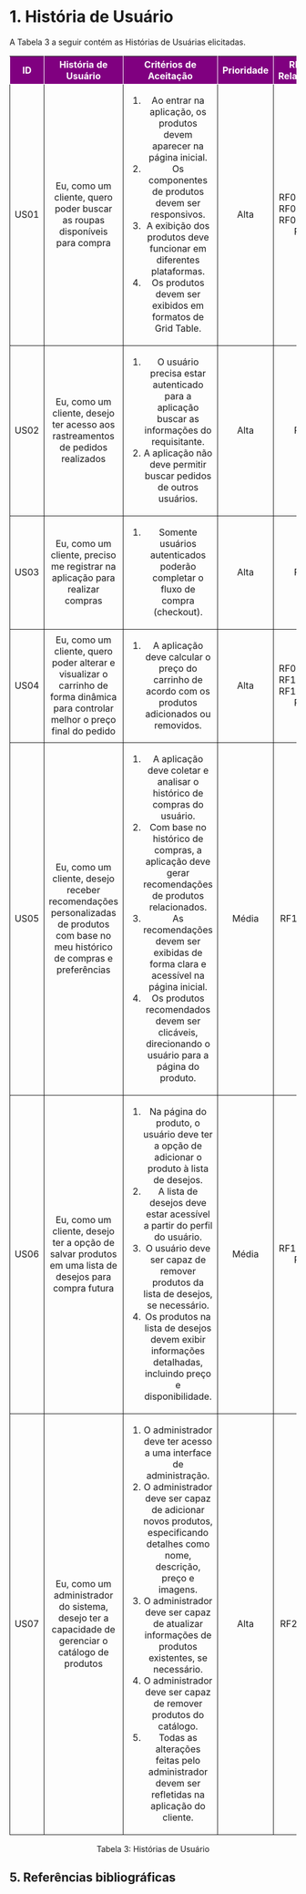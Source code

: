 # 1. História de Usuário

A Tabela 3 a seguir contém as Histórias de Usuárias elicitadas. 

<table>
    <thead>
        <tr style="background-color: purple; color: white">
            <th style="border-style: solid; border-width: 1px; text-align: center">ID</th>
            <th style="border-style: solid; border-width: 1px; text-align: center">História de Usuário</th>
            <th style="border-style: solid; border-width: 1px; text-align: center">Critérios de Aceitação</th>
            <th style="border-style: solid; border-width: 1px; text-align: center">Prioridade</th>
            <th style="border-style: solid; border-width: 1px; text-align: center">RF/RNF Relacionado</th>
        </tr>
    </thead>
    <tbody>
        <tr>
            <td style="border-style: solid; border-width: 1px; text-align: center; vertical-align: middle">US01</td>
            <td style="border-style: solid; border-width: 1px; text-align: center; vertical-align: middle">Eu, como um cliente, quero poder buscar as roupas disponíveis para compra</td>
            <td style="border-style: solid; border-width: 1px; text-align: center; vertical-align: middle">
                <ol>
                    <li>Ao entrar na aplicação, os produtos devem aparecer na página inicial.</li>
                    <li>Os componentes de produtos devem ser responsivos.</li>
                    <li>A exibição dos produtos deve funcionar em diferentes plataformas.</li>
                    <li>Os produtos devem ser exibidos em formatos de Grid Table.</li>
                </ol>
            </td>
            <td style="border-style: solid; border-width: 1px; text-align: center; vertical-align: middle">Alta</td>
            <td style="border-style: solid; border-width: 1px; text-align: center; vertical-align: middle">RF04, RF05, RF06, RF07, RF08, RF23, RF26</td>
        </tr>
        <tr>
            <td style="border-style: solid; border-width: 1px; text-align: center; vertical-align: middle">US02</td>
            <td style="border-style: solid; border-width: 1px; text-align: center; vertical-align: middle">Eu, como um cliente, desejo ter acesso aos rastreamentos de pedidos realizados</td>
            <td style="border-style: solid; border-width: 1px; text-align: center; vertical-align: middle">
                <ol>
                    <li>O usuário precisa estar autenticado para a aplicação buscar as informações do requisitante.</li>
                    <li>A aplicação não deve permitir buscar pedidos de outros usuários.</li>
                </ol>
            </td>
            <td style="border-style: solid; border-width: 1px; text-align: center; vertical-align: middle">Alta</td>
            <td style="border-style: solid; border-width: 1px; text-align: center; vertical-align: middle">RF19</td>
        </tr>
        <tr>
            <td style="border-style: solid; border-width: 1px; text-align: center; vertical-align: middle">US03</td>
            <td style="border-style: solid; border-width: 1px; text-align: center; vertical-align: middle">Eu, como um cliente, preciso me registrar na aplicação para realizar compras</td>
            <td style="border-style: solid; border-width: 1px; text-align: center; vertical-align: middle">
                <ol>
                    <li>Somente usuários autenticados poderão completar o fluxo de compra (checkout).</li>
                </ol>
            </td>
            <td style="border-style: solid; border-width: 1px; text-align: center; vertical-align: middle">Alta</td>
            <td style="border-style: solid; border-width: 1px; text-align: center; vertical-align: middle">RF01</td>
        </tr>
        <tr>
            <td style="border-style: solid; border-width: 1px; text-align: center; vertical-align: middle">US04</td>
            <td style="border-style: solid; border-width: 1px; text-align: center; vertical-align: middle">Eu, como um cliente, quero poder alterar e visualizar o carrinho de forma dinâmica para controlar melhor o preço final do pedido</td>
            <td style="border-style: solid; border-width: 1px; text-align: center; vertical-align: middle">
                <ol>
                    <li>A aplicação deve calcular o preço do carrinho de acordo com os produtos adicionados ou removidos.</li>
                </ol>
            </td>
            <td style="border-style: solid; border-width: 1px; text-align: center; vertical-align: middle">Alta</td>
            <td style="border-style: solid; border-width: 1px; text-align: center; vertical-align: middle">RF08, RF09, RF10, RF11, RF12, RF13, RF14</td>
        </tr>
        <tr>
            <td style="border-style: solid; border-width: 1px; text-align: center; vertical-align: middle">US05</td>
            <td style="border-style: solid; border-width: 1px; text-align: center; vertical-align: middle">Eu, como um cliente, desejo receber recomendações personalizadas de produtos com base no meu histórico de compras e preferências</td>
            <td style="border-style: solid; border-width: 1px; text-align: center; vertical-align: middle">
                <ol>
                    <li>A aplicação deve coletar e analisar o histórico de compras do usuário.</li>
                    <li>Com base no histórico de compras, a aplicação deve gerar recomendações de produtos relacionados.</li>
                    <li>As recomendações devem ser exibidas de forma clara e acessível na página inicial.</li>
                    <li>Os produtos recomendados devem ser clicáveis, direcionando o usuário para a página do produto.</li>
                </ol>
            </td>
            <td style="border-style: solid; border-width: 1px; text-align: center; vertical-align: middle">Média</td>
            <td style="border-style: solid; border-width: 1px; text-align: center; vertical-align: middle">RF18, RF22</td>
        </tr>
        <tr>
            <td style="border-style: solid; border-width: 1px; text-align: center; vertical-align: middle">US06</td>
            <td style="border-style: solid; border-width: 1px; text-align: center; vertical-align: middle">Eu, como um cliente, desejo ter a opção de salvar produtos em uma lista de desejos para compra futura</td>
            <td style="border-style: solid; border-width: 1px; text-align: center; vertical-align: middle">
                <ol>
                    <li>Na página do produto, o usuário deve ter a opção de adicionar o produto à lista de desejos.</li>
                    <li>A lista de desejos deve estar acessível a partir do perfil do usuário.</li>
                    <li>O usuário deve ser capaz de remover produtos da lista de desejos, se necessário.</li>
                    <li>Os produtos na lista de desejos devem exibir informações detalhadas, incluindo preço e disponibilidade.</li>
                </ol>
            </td>
            <td style="border-style: solid; border-width: 1px; text-align: center; vertical-align: middle">Média</td>
            <td style="border-style: solid; border-width: 1px; text-align: center; vertical-align: middle">RF15, RF16, RF24</td>
        </tr>
        <tr>
            <td style="border-style: solid; border-width: 1px; text-align: center; vertical-align: middle">US07</td>
            <td style="border-style: solid; border-width: 1px; text-align: center; vertical-align: middle">Eu, como um administrador do sistema, desejo ter a capacidade de gerenciar o catálogo de produtos</td>
            <td style="border-style: solid; border-width: 1px; text-align: center; vertical-align: middle">
                <ol>
                    <li>O administrador deve ter acesso a uma interface de administração.</li>
                    <li>O administrador deve ser capaz de adicionar novos produtos, especificando detalhes como nome, descrição, preço e imagens.</li>
                    <li>O administrador deve ser capaz de atualizar informações de produtos existentes, se necessário.</li>
                    <li>O administrador deve ser capaz de remover produtos do catálogo.</li>
                    <li>Todas as alterações feitas pelo administrador devem ser refletidas na aplicação do cliente.</li>
                </ol>
            </td>
            <td style="border-style: solid; border-width: 1px; text-align: center; vertical-align: middle">Alta</td>
            <td style="border-style: solid; border-width: 1px; text-align: center; vertical-align: middle">RF24, RF25</td>
        </tr>
    </tbody>
</table>
<div style="text-align: center">
    <p>Tabela 3: Histórias de Usuário</p>
</div>

## 5. Referências bibliográficas
